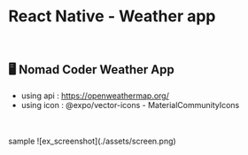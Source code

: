# React Native - Weather app

<br/>

## :desktop_computer: Nomad Coder Weather App
- using api :  https://openweathermap.org/
- using icon : @expo/vector-icons - MaterialCommunityIcons
<br/>
<br/>
sample
![ex_screenshot](./assets/screen.png)